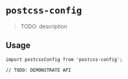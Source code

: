 # `postcss-config`

> TODO: description

## Usage

```
import postcssConfig from 'postcss-config';

// TODO: DEMONSTRATE API
```
